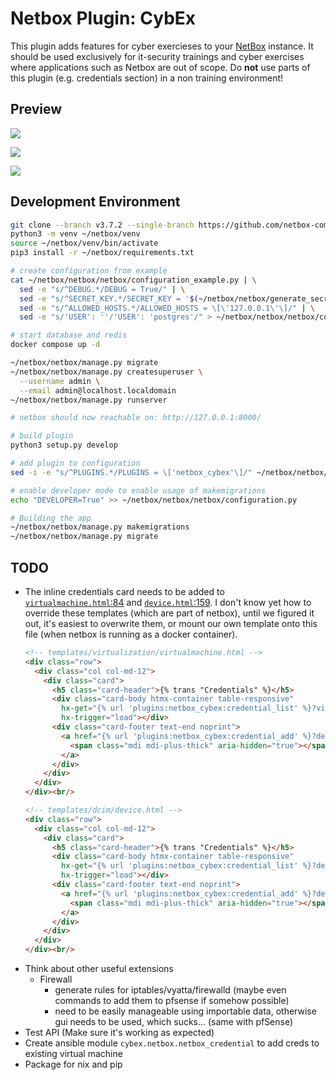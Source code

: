 # Netbox Plugin: CybEx

This plugin adds features for cyber exercieses to your [NetBox](https://github.com/netbox-community/netbox) instance.
It should be used exclusively for it-security trainings and cyber exercises 
where applications such as Netbox are out of scope. Do **not** use parts of 
this plugin (e.g. credentials section) in a non training environment!

## Preview
![](./img/credential_list.png)

![](./img/credential_add.png)

![](./img/credential_inline_device.png)

## Development Environment
```sh
git clone --branch v3.7.2 --single-branch https://github.com/netbox-community/netbox ~/netbox
python3 -m venv ~/netbox/venv
source ~/netbox/venv/bin/activate
pip3 install -r ~/netbox/requirements.txt

# create configuration from example
cat ~/netbox/netbox/netbox/configuration_example.py | \
  sed -e "s/^DEBUG.*/DEBUG = True/" | \
  sed -e "s/^SECRET_KEY.*/SECRET_KEY = '$(~/netbox/netbox/generate_secret_key.py)'/" | \
  sed -e "s/^ALLOWED_HOSTS.*/ALLOWED_HOSTS = \[\'127.0.0.1\'\]/" | \
  sed -e "s/'USER': ''/'USER': 'postgres'/" > ~/netbox/netbox/netbox/configuration.py

# start database and redis
docker compose up -d

~/netbox/netbox/manage.py migrate
~/netbox/netbox/manage.py createsuperuser \
  --username admin \
  --email admin@localhost.localdomain
~/netbox/netbox/manage.py runserver

# netbox should now reachable on: http://127.0.0.1:8000/

# build plugin
python3 setup.py develop

# add plugin to configuration
sed -i -e "s/^PLUGINS.*/PLUGINS = \['netbox_cybex'\]/" ~/netbox/netbox/netbox/configuration.py

# enable developer mode to enable usage of makemigrations
echo "DEVELOPER=True" >> ~/netbox/netbox/netbox/configuration.py

# Building the app
~/netbox/netbox/manage.py makemigrations
~/netbox/netbox/manage.py migrate
```

## TODO
- The inline credentials card needs to be added to [`virtualmachine.html`:84](https://github.com/netbox-community/netbox/blob/v3.7.2/netbox/templates/virtualization/virtualmachine.html) and [`device.html`:159](https://github.com/netbox-community/netbox/blob/v3.7.2/netbox/templates/dcim/device.html). I don't know yet how to override these templates (which are part of netbox), until we figured it out, it's easiest to overwrite them, or mount our own template onto this file (when netbox is running as a docker container).
  ```html
  <!-- templates/virtualization/virtualmachine.html -->
  <div class="row">
    <div class="col col-md-12">
      <div class="card">
        <h5 class="card-header">{% trans "Credentials" %}</h5>
        <div class="card-body htmx-container table-responsive"
          hx-get="{% url 'plugins:netbox_cybex:credential_list' %}?virtual_machine_id={{ object.pk }}"
          hx-trigger="load"></div>
        <div class="card-footer text-end noprint">
          <a href="{% url 'plugins:netbox_cybex:credential_add' %}?device={{ object.device.pk }}&virtual_machine={{ object.pk }}&return_url={{ object.get_absolute_url }}" class="btn btn-sm btn-primary">
            <span class="mdi mdi-plus-thick" aria-hidden="true"></span> {% trans "Add Credential" %}
          </a>
        </div>
      </div>
    </div>
  </div><br/>
  ```
  ```html
  <!-- templates/dcim/device.html -->
  <div class="row">
    <div class="col col-md-12">
      <div class="card">
        <h5 class="card-header">{% trans "Credentials" %}</h5>
        <div class="card-body htmx-container table-responsive"
          hx-get="{% url 'plugins:netbox_cybex:credential_list' %}?device={{ object.pk }}"
          hx-trigger="load"></div>
        <div class="card-footer text-end noprint">
          <a href="{% url 'plugins:netbox_cybex:credential_add' %}?device={{ object.pk }}&return_url={{ object.get_absolute_url }}" class="btn btn-sm btn-primary">
            <span class="mdi mdi-plus-thick" aria-hidden="true"></span> {% trans "Add Credential" %}
          </a>
        </div>
      </div>
    </div>
  </div><br/>
  ```
- Think about other useful extensions
  - Firewall
    - generate rules for iptables/vyatta/firewalld (maybe even commands to add them to pfsense if somehow possible)
    - need to be easily manageable using importable data, otherwise gui needs to be used, which sucks... (same with pfSense)
- Test API (Make sure it's working as expected)
- Create ansible module `cybex.netbox.netbox_credential` to add creds to existing virtual machine
- Package for nix and pip

